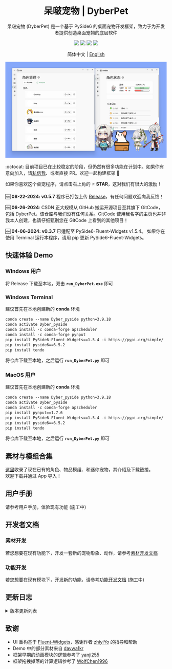 <h1 align="center">
  呆啵宠物  |  DyberPet
</h1>

<p align="center">
  呆啵宠物 (DyberPet) 是一个基于 PySide6 的桌面宠物开发框架，致力于为开发者提供创造桌面宠物的底层软件
</p>

<p align="center">
  <a>
    <img src="https://img.shields.io/github/license/ChaozhongLiu/DyberPet.svg">
  </a>

  <a style="text-decoration:none">
    <img src="https://img.shields.io/github/downloads/ChaozhongLiu/DyberPet/total.svg"/>
  </a>

  <a style="text-decoration:none">
    <img src="https://img.shields.io/badge/python-3.9+-blue.svg" />
  </a>

  <a style="text-decoration:none">
    <img src="https://img.shields.io/badge/DyberPet-v0.6.5-green.svg"/>
  </a>
</p>

<p align="center">
简体中文 | <a href="README_EN.md">English</a>
</p>

![Interface](https://raw.githubusercontent.com/ChaozhongLiu/DyberPet/main/docs/DyberPet.png)

  
:octocat: 目前项目已在比较稳定的阶段，但仍然有很多功能在计划中。如果你有意向加入，请[私信我](https://space.bilibili.com/39307302)、或者直接 PR。欢迎一起构建框架 🥰 
  
  
如果你喜欢这个桌宠程序，请点击右上角的 ⭐ **STAR**，这对我们有很大的激励！
  
:new: **08-22-2024: v0.5.7** 程序已打包上传 [Release](https://github.com/ChaozhongLiu/DyberPet/releases/tag/v0.5.7)，有任何问题欢迎向我反馈！  
  
:new: **06-26-2024**: CSDN 正大规模从 GitHub 搬运开源项目至其旗下 GitCode，包括 DyberPet。该仓库与我们没有任何关系。GitCode 使用我名字的主页也并非我本人创建，也请仔细甄别您在 GitCode 上看到的其他项目！
  
:new: **04-06-2024: v0.3.7** 已适配至 PySide6-Fluent-Widgets v1.5.4。 如果你在使用 Terminal 运行本程序，请用 pip 更新 PySide6-Fluent-Widgets。  
  
  
## 快速体验 Demo
### Windows 用户
  将 Release 下载至本地，双击 **``run_DyberPet.exe``** 即可


### Windows Terminal
  建议首先在本地创建新的 **conda** 环境  
  ```
  conda create --name Dyber_pyside python=3.9.18
  conda activate Dyber_pyside
  conda install -c conda-forge apscheduler
  conda install -c conda-forge pynput
  pip install PySide6-Fluent-Widgets==1.5.4 -i https://pypi.org/simple/
  pip install pyside6==6.5.2
  pip install tendo
  ```
  将仓库下载至本地，之后运行 **``run_DyberPet.py``** 即可

  
### MacOS 用户
  建议首先在本地创建新的 **conda** 环境  
  ```
  conda create --name Dyber_pyside python=3.9.18
  conda activate Dyber_pyside
  conda install -c conda-forge apscheduler
  pip install pynput==1.7.6
  pip install PySide6-Fluent-Widgets==1.5.4 -i https://pypi.org/simple/
  pip install pyside6==6.5.2
  pip install tendo
  ```
  将仓库下载至本地，之后运行 **``run_DyberPet.py``** 即可
  

## 素材与模组合集 

[这里](docs/collection.md)收录了现在已有的角色、物品模组、和迷你宠物，其介绍及下载链接。  
欢迎下载并通过 App 导入！
  
  

## 用户手册
请参考用户手册，体验现有功能 (施工中)




## 开发者文档
### 素材开发
若您想要在现有功能下，开发一套新的宠物形象、动作，请参考[素材开发文档](docs/art_dev.md)

### 功能开发
若您想要在现有模块下，开发新的功能，请参考[功能开发文档](README.md) (施工中)


## 更新日志

<details>
  <summary>版本更新列表</summary>
  
**v0.6.5 - 01/04/2025**
- 新增自动锁定选项，打开后，屏幕锁定状态下 HP 和 FV 将停止变化

**v0.6.4 - 01/03/2025**
- 修复了通知合并的逻辑错误 #47

**v0.6.4 - 01/02/2025**
- 更新了好感度系统等级设定，由原本的 7 级上限改为 200 级上限，每一级所需好感度均为 120
- 添加了好感度等级过度的相关 Function
- 添加了显示等级的徽章在右键菜单和角色面板
  - 共四个图标，星星(1级)、月亮(4级)、太阳(16级)、皇冠(64级)

**v0.6.3 - 12/28/2024**
- 更改了金币名称和图标的配置方式，使得开发者能够更方便的在角色中自定义金币样式
  - 默认金币配置转移到了 ``res/items/Default/items_config.json`` 中 ``coin`` 的定义
  - 角色自定义金币 UI 配置从 ``res/role/PETNAME/pet_conf.json`` 中 ``coin_config`` 读取
  - 更新了部分翻译内容，和金币名称脱钩
  - 修改了金币掉落动画读取图片的逻辑
  - 更换宠物时会自动读取新的金币配置

**v0.6.2 - 12/19/2024**
- 实现了用户昵称系统
- 在部分对话气泡添加了用户昵称

**v0.6.1 - 12/01/2024**
- 实现了随机触发的 ``feed_required`` 气泡

**v0.6.1 - 11/28/2024**
- 添加了拍拍时触发的随机气泡
- 优化了语音优先级逻辑
- 优化了同一种气泡同一时间只出现一个的实现方法
- 气泡配置中添加了 ``feed_required``，并更新了代码内的 Doc Str
- 将物品数据转移到了 ``settings``，以避免在多个模块重复载入造成的内存浪费

**v0.6.0 - 11/24/2024**
- 添加了专注时间内拍拍桌宠时触发的气泡
- 添加了频繁点击桌宠时 (1s 内 >= 7 次) 触发的气泡
- 优化了气泡的显示逻辑：避免同一种气泡同一时间出现多个

**v0.6.0 - 11/23/2024**
- 添加了对话气泡的各种行为的各种默认配置
- 设计了对话气泡配置读取及触发逻辑
- 实装了升级和喂食的对话气泡
- 扩大了对话气泡的图标大小

**v0.6.0 - 11/01/2024**
- 搭建了对话气泡模块行为框架

**v0.5.9 - 11/01/2024**
- 优化了初始化时获取动作相关帧图片文件的逻辑，目前图片文件支持任意的数字起始和编号格式
- 修复了待办事项卡文字显示不全的问题
- 优化了待办事项面板和通知栏的 Size 调整

**v0.5.9 - 11/01/2024**
- 优化了通知栏和对话气泡的位置决定逻辑，避免了可能出现的通知重叠
- 给对话气泡添加了倒计时功能、结束后的通知语音功能

**v0.5.9 - 10/12/2024**
- 新增了客制化鼠标光标：进入桌宠范围、拍拍、拖拽均显示不同光标
- 上移了浮动心心的位置，以避免遮挡光标导致闪动

**v0.5.8 - 10/09/2024**
- 更正了问号语音的通知类型字段
- 限制金币掉落动画的最大个数为 10

**v0.5.8 - 10/08/2024**
- 修复了 Buff 系统 Signal 的参数个数错误

**v0.5.8 - 10/06/2024**
- 修复了迷你宠物跟随的终止判定 bug
- 新增了对话气泡 UI，位于桌宠上方
  - 启动问好迁移至了对话气泡

**v0.5.7 - 09/22/2024**
- 弹窗通知新增了合并功能：饱食度、好感度、物品的增减通知会与正在显示的旧通知合并

**v0.5.6 - 09/15/2024**
- 专注任务的通知类型细化成了 6 种
  - 开始/结束/取消 番茄钟
  - 开始/结束/取消 专注时间

**v0.5.6 - 09/14/2024**
- 新增角色默认动作配置：``focus``
- 将专注时间与专注动画 ``focus`` 进行绑定

**v0.5.5 - 09/11/2024**
- 优化了迷你宠物跟随主宠物时的行为逻辑
  - 所有迷你宠物会自动排队，获取正确的 anchor_x
  - 当其中一个宠物停止跟随、被收回时，队列会自动更新补位

**v0.5.4 - 09/06/2024**
- 优化了迷你宠物的行为逻辑
  - 用户可以关闭或开启迷你宠物的跟随
  - 具有跟随属性的迷你宠物同样开放了开启或关闭掉落的选项

**v0.5.4 - 09/04/2024**
- 优化了迷你宠物跟随的行为逻辑
  - 碰到屏幕边界的情况
  - 多屏幕的情况

**v0.5.4 - 09/01/2024**
- 优化了迷你宠物仅在 X 轴跟随角色时的行为（左右行走、被拖拽开后自动回到角色身边）
- 修复了迷你宠物中当 anchor 与 缩放因子相乘后不为整数导致的上下漂移问题
- 主宠物动画模块同上
- 切换宠物时，强制将角色移动到正确的位置，以避免 Qt 内部错误导致的位移

**v0.5.3 - 08/31/2024**
- 在系统设置中添加了关闭弹出通知栏的功能
- 取消了一次只能召唤一个迷你宠物的限制

**v0.5.2 - 08/25/2024**
- 初始化数据时会清除负数物品
- 单击角色时浮动的心心由随机位置更改为了点击位置

**v0.5.1 - 08/22/2024**
- 添加了日期更新 Timer
- 日期更新时自动更新喂养的天数
- 修复了不满足饱食度要求的动作附加声音被播放的错误

**v0.5.0 - 08/16/2024**
- 在左键拖拽情况下锁定右键菜单
- 修复了右键点击 Event 的错误代码 (虽然不影响使用)

**v0.5.0 - 08/14/2024**
- 改进了和游戏存档相关的各项功能，避免因存档文件问题导致的崩溃和闪退
- 替换了右键菜单的更换角色图标

**v0.5.0 - 08/10/2024**
- 修复了当迷你宠物跟随主宠物时，因目标坐标设定低于水平线导致的抽搐现象

**v0.5.0 - 08/06/2024**
- 移除了物品掉落组件我自己画的难看的气泡
- 检查新添加角色模组时，patpat 不再是必须属性
- 修复了导入新角色后，以同伴组件进行召唤，因缺少数据初始化而导致程序崩溃的问题

**v0.5.0 - 08/05/2024**
- settings 添加了 ``minipet_scale`` 来独立设定迷你宠物的大小
- 迷你宠物菜单中添加了大小调节 Slider
- 修复了召唤同伴或迷你宠物拍拍动作的调用错误

**v0.5.0 - 08/03/2024**
- 细化了 ``宠物大小`` 设置参数，现在每一个角色都有独立的大小参数
  
**v0.5.0 - 07/21/2024**
- 修复了在商店卖出物品的最后一个时，背包内仍然显示该物品的 Bug

**v0.4.9 - 07/15/2024**
- 修复了取消专注时间再次开始后程序崩溃的 Bug
- 初始化的动作会被自动勾选加入播放列表
- 修复了部分 UI 显示不全的问题
- 优化了对话框的出现位置
- 修复了宠物默认动作存在 Anchor 时的正确初始位置

**v0.4.8 - 06/29/2024**
- 统一参数 ``set_fall`` 为 Boolean，并添加进了 settings.json 文件中

**v0.4.7 - 06/15/2024**
- 修复了系统界面一些对话框选项错误的问题
- 修复了缺少的语言类型的初始化问题
- 添加了软件更新提醒通知
- 添加了对应更新的翻译

**v0.4.6 - 05/11/2024**
- ``pet_conf.patpat`` 类型更换为 ``dict {0:"actname", 3:"actname2"}``, 可以给每个饱食度等级单独定义拍拍动画
- 更新了交互模块拍拍动画的播放逻辑，会首先按当前饱食度等级随机选取一个拍拍动画

**v0.4.5 - 05/10/2024**
- 重构了所有的数值条，解决了之前数值过小时 Bar 超出圆角边界的问题

**v0.4.4 - 05/07/2024**
- 添加了迷你宠物管理 UI 和功能
- 之前的 ``附属宠物/subpet`` 正式更名为 ``迷你宠物``
- 更新了系统面板的部分 UI

**v0.4.3 - 05/05/2024**
- 在基本设置中 添加了自定义应用主题色功能
- 在基本设置中 添加了检查更新的功能

**v0.4.2 - 05/04/2024**
- 简化了右键菜单结构
- 给宠物拖拽添加了反弹机制

**v0.4.2 - 05/03/2024**
- 添加了 ``自定义动作`` 和 ``动作设计`` 功能
- 完善了动画面板的功能和 UI
- 添加了动画面板相关的翻译
  
**v0.4.1 - 04/20/2024**
- ``ActData`` 添加了 ``special_act`` 属性
- 如果你曾在 04/18 - 04/20 之间测试使用过新的终端版本程序，或许需要删除 ``data/act_data.json`` 重新生成

**v0.4.1 - 04/18/2024**
- 在新的``ActData``基础上
  - 更新了交互模块、附件模块的逻辑
- 给 ``act``、``acc``、``anchor`` 添加了``跳过``的配置数值
  - 各模块判定为跳过动画是会按设定的逻辑执行
  - 动画模块&交互模块：按跳过的配置 图像静止不动
  - 附件模块：遇到跳过会暂时隐藏，直至下一个附件动画出现
- 下一步会开发动作模块 UI，用来自定义动作

**v0.4.0 - 04/14/2024**
- 重构了动画模块的配置数据结构 ``ActData``
- 在新的数据结构基础上
  - 更新了动画模块的逻辑
  - 更新了动画选择菜单的功能逻辑
  - ！交互模块仍未更新，可能会触发问题

**v0.3.7 - 04/09/2024**
- 给角色面板添加了更多的指南
- 角色如果包含 ``items`` 文件夹，会自动判定并导入其中的物品

**v0.3.7 - 04/06/2024**
- 通知栏剩余翻译完成
- 采用 Fluent-Widgets 优化了通知栏 UI
- 优化了缩放逻辑以避免在 MacOS 中的地面判断 bug
- 适配到了 Fluent-Widgets 1.5.4 版本；请尝试使用 pip 更新环境中的 PySide6-Fluent-Widgets

**v0.3.7 - 03/31/2024**
- 代办事项 UI 和功能完成
- 角色面板的翻译全部完成

**v0.3.6 - 03/15/2024**
- 每日进度功能代码更新
- 存档数据新增了 ``task_data.json``
  - 存档导出、快速存储时会被备份，但不会被导入
  - ``conf.py`` 中增加了 ``TaskData`` 的各种操作
  - App 启动时加载 ``settings.task_data``

**v0.3.6 - 03/05/2024**
- 专注任务功能代码基本完成
- 优化了番茄钟和专注时间倒计时UI的显示区域及其对主动画模块的影响

**v0.3.5 - 02/18/2024**
- 日常任务 UI 设计完毕
- 日常目标 UI init

**v0.3.5 - 02/04/2024**
- 日常任务 UI init

**v0.3.5 - 01/21/2024**
- 动作管理 UI init
- 将程序中几乎所有的 ``QImage`` 替换成了 ``QPixmap``，以节省内存，优化运行效率

**v0.3.4 - 01/21/2024**
- 商店购买和出售功能实装

**v0.3.4 - 01/18/2024**
- 商店 UI 同步角色属性进行刷新
  - 物品增减
  - 角色好感度变化
  - 切换角色
  - 导入存档
- 物品默认价格按星级提升

**v0.3.4 - 01/16/2024**
- 商店 UI 代码完成
  - 界面设计和代码完成
  - 实装了按字符搜索
  - 实装了按标签筛选
- 商店各项功能暂未完成

**v0.3.4 - 12/26/2023**
- 高分辨率屏幕图片缩放优化
- Avatar Label 生成方法优化
- 将默认未知 Icon 换成了空白图片

**v0.3.4 - 12/13/2023**
- BUFF系统 init
  - 物品（包括宠物）添加了 ``buff`` 属性，详见 [buffModule](DyberPet/Dashboard/buffModule.py)
  - 状态面板添加了 Buff 的运算和 UI，仍在施工中
- 薯条、汉堡、派蒙均添加了 ``buff`` 属性作为demo的例子
- ``HP`` 下降timer缩短为1分钟

**v0.3.3 - 11/28/2023**
- 宠物系统 init
  - 宠物是每个角色的宠物（宠物的宠物 hhh），作为Item Class，可被获取
  - 宠物可跟随角色，或自由活动
  - 宠物可对角色有Buff加成（未完成）
- 添加了 ``派蒙`` 作为一个宠物的例子
- **声明**：从v0.3.3起，桌宠将用``角色``指代，桌宠的宠物用``宠物``指代

**v0.3.2 - 11/24/2023**
- 背包面板刷新机制
- 金币系统 init

**v0.3.2 - 11/21/2023**
- 背包面板基本完成
- 背包空白格背景颜色更改
- 切换宠物时的刷新还未完成
- 删除了旧的背包UI
- 进行了少量的代码清理

**v0.3.2 - 11/16/2023**
- 背包面板 init
  
**v0.3.2 - 11/12/2023**
- 状态信息构建完成
- 角色面板构建完成

**v0.3.1b - 11/10/2023**
- 角色面板 init
- 状态信息日志 Widget init

**v0.3.1b - 11/05/2023**
- 修复了设置界面圆角显示不全的问题
- 优化了菜单 UI 子菜单点击的行为逻辑
- 修复了屏幕缩放导致部分组件重叠的问题
- MacOS 的兼容性改进
  - 修复附件模块无法正常显示的问题
  - 修复“前往文件夹”无法运行的问题
  - 优化窗口大小计算，但Mac仍然存在屏幕大小获取问题
  
**v0.3.1b - 10/27/2023**
- 切换了打包方式
  
**v0.3.1 - 10/21/2023**
- 切换至了 PySide6-Fluent-Widgets 1.3.3
- 修复了一些上报和未上报的潜在bug
- 补充了一些缺失的翻译
- 近期更新的本地测试完成
- release 添加 PySide6 版本


**v0.3.0a - 10/21/2023**
- 完成了物品模组功能
- 完成了物品模组的翻译


**v0.3.0a - 10/17/2023**
- 框架 main 分支迁移至 PySide6

    
**v0.3.0a - 10/08/2023**
- 框架迁移至 PySide6
- 添加了物品模组功能（未完成）

**v0.3.0a - 09/24/2023**
- 添加了系统及 UI
  - 基本设置 UI：替换了原本的设置，更贴近 Windows11；增加了语言切换设置
  - 存档管理 UI：实装了存档系统，包括存档的导出、导入，快速存档功能
  - 角色管理 UI：显示角色列表，包含启动按钮、角色信息卡片
- 存档系统改动
  - 存档改动为每个角色独立
  - 添加了新旧存档的自动转换代码
  - 添加了存档文件的各种操作（详见 [添加了系统及 UI]）
- 语言切换
  - 完成了语言切换功能
  - 新增了语言切换相关的文件：``langs.pro``, ``res/language``
  - 部分完成了中英两种语言的翻译
- 重构了原有 UI
  - 利用 PyQt5 原生功能重新实现 按分辨率和缩放改变大小
  - 优化了菜单 UI，替换为 PyQt-Fluent-Widgets RoundMenu
  - 将状态栏移动到了右键菜单中
  - 开启计划任务时，进度条会持续出现在宠物上方
  - 替换了通知窗口的关闭按钮
- 角色添加功能
  - 角色管理UI基本完成
  - 实现了角色添加的基本功能

  
**v0.2.2 - 03/14/2023**
- 数据存写大概花费0.43ms，有极小概率在该间隔内关闭软件导致数据丢失。本次优化在每次关闭前主动存储一次数据，并冻结数据，执行退出。
  
**v0.2.2 - 03/09/2023**
- 可以客制化番茄钟了
- 修复了狂爆物品的另一个大bug
  
**v0.2.2 - 03/08/2023**
- Mac不兼容通知栏关闭按钮，故优化了关闭按钮UI
  
**v0.2.2 - 03/07/2023**
- 附件动作的``follow_mouse``属性添加了``"x"`` 和 ``"y"``的选项，可单独跟随x或y轴
  
**v0.2.2 - 03/05/2023**
- 常驻动作数据结构修改，bug修复
- 同伴添加了常驻动作判定，需要在是主宠物时进行设定
  
**v0.2.2 - 03/04/2023**
- 添加了下落的前置动作``prefall``，将在鼠标松开后执行
- 背包分成了食物和收藏品两栏
  
**v0.2.2 - 03/03/2023**
- 右键菜单中增加了常驻动作选项，可以改变闲置时的默认动作，选中后将不在随机播放其他动作
  
**v0.2.2 - 03/02/2023**
- 交互功能添加了水平跟随目标的功能
- 添加了跟随鼠标的功能
- 目标跟随需要在``pet_conf.json``中定义``left``向左移动和 ``right``向右移动的动作
  
**v0.2.2 - 03/01/2023**
- 存档系统初步功能上线
  
**v0.2.1 - 02/25/2023**
- ``fv_reward``属性可设置为list，物品可出现在多个等级奖励中
  
**v0.2.1 - 02/23/2023**
- Windows系统添加了subwindow属性
- 禁用掉落时，缩放宠物不会闪回地面
  
**v0.2.1 - 02/22/2023**
- 优化了缩放机制
- 物品数量为1时不显示数字
- 优化了主宠物列表判断和默认宠物的保存方式
  
**v0.2.0 - 02/21/2023**
- MacOS 兼容性代码改进
- 增加好感度等级奖励的补偿系统
  
**v0.2.0 - 02/18/2023**
- 设置中添加了启动默认角色的选择
- 切换角色增加了问候通知
- 添加了 NoDropShadowWindowHint （为MacOS准备）
  
**v0.1.19 - 02/16/2023**
- 设置中可以静音了
- 添加了统计陪伴天数及显示铭牌的功能
  
**v0.1.18 - 02/12/2023**
- 对话框自动添加上一步按钮
- 调整了对特殊中文字符的长度计算
  
**v0.1.18 - 02/11/2023**
- 增加了附属宠物和主宠物的连接
- 保证收藏品在随机掉落中不重复出现
- 整理了可变更的系统数值
  
**v0.1.18 - 02/10/2023**
- 添加了对话界面和功能（暂未实装素材）
  
**v0.1.17 - 02/05/2023**
- 给通知系统语音添加了优先级``sound_priority``属性
- 增加了点击时的随机语音事件
- 增加了纳西妲的语音库
  
**v0.1.16 - 02/01/2023**
- 实现了多屏之间转移（测试中）
- 规避了专注时间0分0秒相关的闪退bug
- 解决了不能言说的狂爆物品惊天大bug
- 停止按钮按下后会立刻失效，避免多次结算
- 修复了快速点击鼠标微小位移造成闪现的bug
- 修复了召唤同伴放大时显示不全的问题
- 修复了一定条件下缩放宠物派蒙位置问题
  
**v0.1.15 - 01/29/2023**
- 取消屏幕缩放对图片大小的影响
- 重力加速度最小值变为0.01
- 数值栏字体固定为Times
- 设置内添加是否置顶的选项
  
**v0.1.14 - 01/28/2023**
- 修复了禁用掉落时不会触发摸摸事件的bug
- ``pets.json``转移到了``res/role/``
  
**v0.1.14 - 01/23/2023**
- ``item_config``更新
  - 添加了``fv_reward``: int，将物品设定为好感度升级奖励
  - 修复了label anchor未随缩放比例改变的bug
  - 重力加速度最小值变为0.01
  - 取消屏幕缩放比例对图片大小的影响
  
**v0.1.14 - 01/22/2023**
- ``pet_config['acc_act']``更新
  - ``timeout``：true/false 动画结束后关闭 / 不断循环
  - ``unique``：true/false 可否存在多个一样的附件
  - ``closable``：true/false 可否关闭（右键菜单关闭）
  - ``follow_main``：true/false 是否跟随主程序移动
  - ``speed_follow_main``：int 跟随主程序的移动速度
  
**v0.1.13 - 01/21/2023**
- 优化了widget size的动态变化逻辑
- 修复了没有随机动作或随机动作概率为零时的报错
- 通知栏边框变为圆弧
- 饱食度下降间隔变为 2min
- ``pet_config`` 更新
  - 添加了``subpet``，用来定义宠物的附属宠物
  - ``item_favorite``, ``item_dislike`` 变更为``dict``, 增加了物品好感度倍率数值
- ``item_config``更新
  - 添加了``type``, 可添加消耗品``consumable``和收藏品``collection``两类物品，收藏品不可使用
- ``act_config``更新
  - 添加了``anchor``属性，将根据锚点自动移动动画
- 开始施工语言更换
  
**v0.1.12 - 01/15/2023**
- 待机动作（default）将持续进行
- 更改了数值模块的逻辑，目前所有宠物共用一套数值
  - 删除了``pet_config``中的 ``gravity``, ``hp_interval``, ``fv_interval``
- 进程多开被禁止，以防数据存储混乱
- 多开禁止的情况下，为了能够让多个宠物同屏，增加了``召唤同伴``的功能
- 增加了鼠标点击触发的``摸摸事件``，宠物可定义摸摸的动作，并大概率触发向上浮动的心心，小概率获得物品掉落
- 增加了物品掉落的动画，掉落物品呈抛物线掉落在底部任务栏

**v0.1.11 - 01/07/2023**
- 添加了设置界面，可以改变大小、重力、拖拽速度、音量
- 添加了组件动作：现在支持动作包含另一个动画的功能（具体见素材开发文档）
- 物品使用添加了宠物喜爱度的分级，可设置不同的声音、动作
- 支持宠物自定义通知图标和声音，在``res/role/NAME/note/`` 中添加 （具体见素材开发文档）
- 宠物移动行为增加了屏幕边界
  
**v0.1.10 - 12/28/2022**
- 通知栏的图标和声音与 note_type 关联，可在 ``res/role/PETNAME/note/note_config.json`` 中自定义
  
**v0.1.10 - 12/27/2022**
- 更新了提醒事项的 UI
- 更新了饱食度随时间下降的计算逻辑，每一分钟都会变化，但只显示百分比，与用户定义的 ``hp_interval`` 相关
  
**v0.1.9 - 12/25/2022**
- 更新了番茄钟和专注时间的 UI
- 番茄钟和专注时间的开始和取消移动到了各自的界面内，不再使用菜单进行
- 专注时间可以暂停了
- 专注时间取消也会按已经行的时长获取物品奖励
  
**v0.1.8 - 12/21/2022**
- 界面大小加入了屏幕缩放比例的考虑
- UI 仍然没有全部完成
- 加入了圣诞限定小猫角色
  
**v0.1.8 - 12/19/2022**
- 交互模块QTimer变为更加精准的Timer
  
**v0.1.8 - 12/18/2022**
- 数值系统更新：健康值和心情值替换为 饱食度、好感度，并更新了数值系统及其 UI
- 增加了更多模块连接
  - 数值改变将影响随即动作的触发几率、每个动作的具体概率
  - 动作和物品将伴随好感度提升解锁
  - 更多细节将在用户手册和素材开发文档中更新
- 下落动作细分为 下落中 + 落地动作 两个部分
- 更新了背包系统的 UI，后续将逐渐更新所有的 UI 界面
  
**v0.1.7 - 12/11/2022**
- 添加了计划任务完成后的物品掉落事件

**v0.1.7 - 12/10/2022**
- 添加了背包系统，可以使用宠物获得的物品（目前只是功能测试阶段，UI极其丑陋，甚至不一致）
  - 在 settings 中增加了 pet_data，用来存储宠物数值和物品的数据
  - 添加了 item_data 和 ``res/items/item_config.json``，用于素材开发中设定物品属性（素材开发文档待更新）
  - 完善了背包交互的一系列可能行为的系统反馈，尽可能考虑了各种情况（可能仍然有bug）
  - 连接了物品使用与数值变化、动画播放
- 添加了通知系统，将取代旧版本中的对话框
  - 定义了 QToaster class 及目前定义的通知类型字段
  - 通知消息会伴随喵叫声
  - 为物品使用和数值变化添加了通知
  - 为计划任务添加了通知，删除了对话框显示（代码仍然在）

**v0.1.6 - 12/03/2022**
- 添加了提醒事项的到时提醒
- 添加了间隔提醒功能
- 关闭宠物后，备忘录会保留
- 添加了对话显示的排队系统，避免冲突

**v0.1.6 - 12/02/2022**
- 添加了专注时间功能
- 添加了番茄时钟和专注时间的倒计时
- 添加了提醒事项（备忘录）
- 该版本下，健康和心情会不断下降，暂时没有和其他功能连接，会在后续版本中添加

**v0.1.5 - 11/27/2022**
- 解决了使用 ``apscheduler`` 时 ``pyinstaller`` 的 bug
- 添加了番茄时间功能

**v0.1.5 - 11/26/2022**
- 采用 ``apscheduler`` 规范化了计划任务模块
- 增加了宠物数值相关数据的读取、修改、存储系统
- 重构了文件夹结构

**v0.1.5 - 11/25/2022**
- 增加了对话框和显示对话的功能
- 增加了计划任务模块
- 计划任务模块增加任务：运行时打招呼、健康和心情随时间下降

**v0.1.4 - 11/23/2022**
- 增加了心情数值
- 更新了呆啵宠物的图标

**v0.1.4 - 11/20/2022**
- 增加了鼠标停留时数值系统的显示 （未实装功能）

**v0.1.3 - 11/19/2022**
- 模块化重构了项目代码

**v0.1.2 - 11/14/2022**
- 最初版本上线


</details>

## 致谢
- UI 重构基于 [Fluent-Widgets](https://github.com/zhiyiYo/PyQt-Fluent-Widgets)，感谢作者 [zhiyiYo](https://github.com/zhiyiYo) 的指导和帮助
- Demo 中的部分素材来自 [daywa1kr](https://github.com/daywa1kr/Desktop-Cat)
- 框架早期的动画模块的逻辑参考了 [yanji255](https://toscode.gitee.com/yanji255/desktop_pet/)  
- 框架拖拽掉落的计算逻辑参考了 [WolfChen1996](https://github.com/WolfChen1996/DesktopPet)
